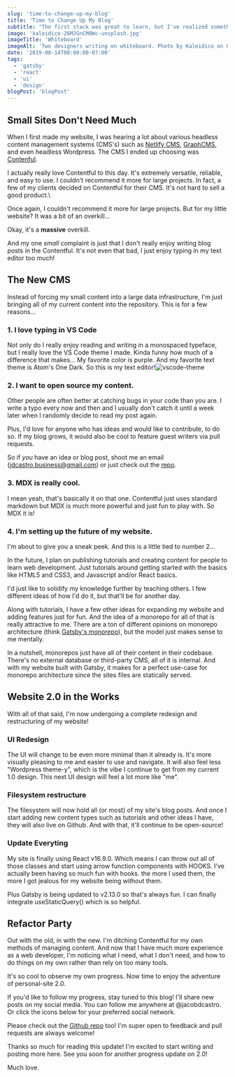 ```yaml
---
slug: 'time-to-change-up-my-blog'
title: 'Time to Change Up My Blog'
subtitle: "The first stack was great to learn, but I've realized something."
image: 'kaleidico-26MJGnCM0Wc-unsplash.jpg'
imageTitle: 'Whiteboard'
imageAlt: 'Two designers writing on whiteboard. Photo by Kaleidico on Unsplash'
date: '2019-08-14T00:00:00-07:00'
tags:
  - 'gatsby'
  - 'react'
  - 'ui'
  - 'design'
blogPost: 'blogPost'
---
```


## Small Sites Don't Need Much

When I first made my website, I was hearing a lot about various headless content management systems (CMS's) such as [Netlify CMS](https://www.netlifycms.org/ 'Netlify CMS'), [GraphCMS](https://graphcms.com/ 'Graph CMS'), and even headless Wordpress. The CMS I ended up choosing was [Contenful](https://contentful.com 'Contentful').

I actually really love Contentful to this day. It's extremely versatile, reliable, and easy to use. I couldn't recommend it more for large projects. In fact, a few of my clients decided on Contentful for their CMS. It's not hard to sell a good product.\

Once again, I couldn't recommend it more for large projects. But for my little website? It was a bit of an overkill...

Okay, it's a **massive** overkill.

And my one _small_ complaint is just that I don't really enjoy writing blog posts in the Contentful. It's not even that bad, I just enjoy typing in my text editor too much!

## The New CMS

Instead of forcing my small content into a large data infrastructure, I'm just bringing all of my current content into the repository. This is for a few reasons...

### 1. I love typing in VS Code

Not only do I really enjoy reading and writing in a monospaced typeface, but I really love the VS Code theme I made. Kinda funny how much of a difference that makes... My favorite color is purple. And my favorite text theme is Atom's One Dark. So this is my text editor!![vscode-theme](//images.ctfassets.net/oghc6wtiomc3/1BTY4katPXH7gNt0LyyRhK/9f137f410809b25fefec47f8f6c604fd/vscode-theme.PNG)

### 2. I want to open source my content.

Other people are often better at catching bugs in your code than you are. I write a typo every now and then and I usually don't catch it until a week later when I randomly decide to read my post again.

Plus, I'd love for anyone who has ideas and would like to contribute, to do so. If my blog grows, it would also be cool to feature guest writers via pull requests.

So if _you_ have an idea or blog post, shoot me an email (jdcastro.business@gmail.com) or just check out the [repo](https://github.com/jacobdcastro/personal-site 'Website Github Repository').

### 3. MDX is really cool.

I mean yeah, that's basically it on that one. Contentful just uses standard markdown but MDX is much more powerful and just fun to play with. So MDX it is!

### 4. I'm setting up the future of my website.

I'm about to give you a sneak peek. And this is a little tied to number 2...

In the future, I plan on publishing tutorials and creating content for people to learn web development. Just tutorials around getting started with the basics like HTML5 and CSS3, and Javascript and/or React basics.

I'd just like to solidify my knowledge further by teaching others. I few different ideas of how I'd do it, but that'll be for another day.

Along with tutorials, I have a few other ideas for expanding my website and adding features just for fun. And the idea of a monorepo for all of that is really attractive to me. There are a ton of different opinions on monorepo architecture (think [Gatsby's monorepo](https://github.com/gatsbyjs/gatsby "Gatsby's Monorepo")), but the model just makes sense to me mentally.

In a nutshell, monorepos just have all of their content in their codebase. There's no external database or third-party CMS, all of it is internal. And with my website built with Gatsby, it makes for a perfect use-case for monorepo architecture since the sites files are statically served.

## Website 2.0 in the Works

With all of that said, I'm now undergoing a complete redesign and restructuring of my website!

### UI Redesign

The UI will change to be even more minimal than it already is. It's more visually pleasing to me and easier to use and navigate. It will also feel less "Wordpress theme-y", which is the vibe I continue to get from my current 1.0 design. This next UI design will feel a lot more like "me".

### Filesystem restructure

The filesystem will now hold all (or most) of my site's blog posts. And once I start adding new content types such as tutorials and other ideas I have, they will also live on Github. And with that, it'll continue to be open-source!

### Update Everyting

My site is finally using React v16.9.0. Which means I can throw out all of those classes and start using arrow function components with HOOKS. I've actually been having so much fun with hooks. the more I used them, the more I got jealous for my website being without them.

Plus Gatsby is being updated to v2.13.0 so that's always fun. I can finally integrate useStaticQuery() which is so helpful.

## Refactor Party

Out with the old, in with the new. I'm ditching Contentful for my own methods of managing content. And now that I have much more experience as a web developer, I'm noticing what I need, what I don't need, and how to do things on my own rather than rely on too many tools.

It's so cool to observe my own progress. Now time to enjoy the adventure of personal-site 2.0.

If you'd like to follow my progress, stay tuned to this blog! I'll share new posts on my social media. You can follow me anywhere at @jacobdcastro. Or click the icons below for your preferred social network.

Please check out the [Github repo](https://github.com/jacobdcastro/personal-site 'Website Repository') too! I'm super open to feedback and pull requests are always welcome!

Thanks so much for reading this update! I'm excited to start writing and posting more here. See you soon for another progress update on 2.0!

Much love.
